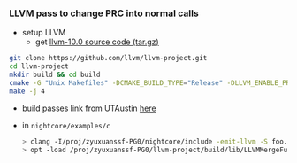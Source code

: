 ### LLVM pass to change PRC into normal calls

- setup LLVM
  + get [llvm-10.0 source code (tar.gz)](https://github.com/llvm/llvm-project/releases/tag/llvmorg-10.0.0)

```bash
git clone https://github.com/llvm/llvm-project.git
cd llvm-project
mkdir build && cd build
cmake -G "Unix Makefiles" -DCMAKE_BUILD_TYPE="Release" -DLLVM_ENABLE_PROJECTS="clang;clang-tools-extra;compiler-rt;lldb;lld" DLLVM_ENABLE_RUNTIMES="libcxx;libcxxabi" ../llvm
make -j 4
```

- build passes
link from UTAustin [here](https://www.cs.utexas.edu/~pingali/CS380C/2020/assignments/llvm-guide.html)

- in `nightcore/examples/c`
  ```bash
  > clang -I/proj/zyuxuanssf-PG0/nightcore/include -emit-llvm -S foo.c
  > opt -load /proj/zyuxuanssf-PG0/llvm-project/build/lib/LLVMMergeFunc.so -MergeFunc < foo.ll > /dev/null
  ```

